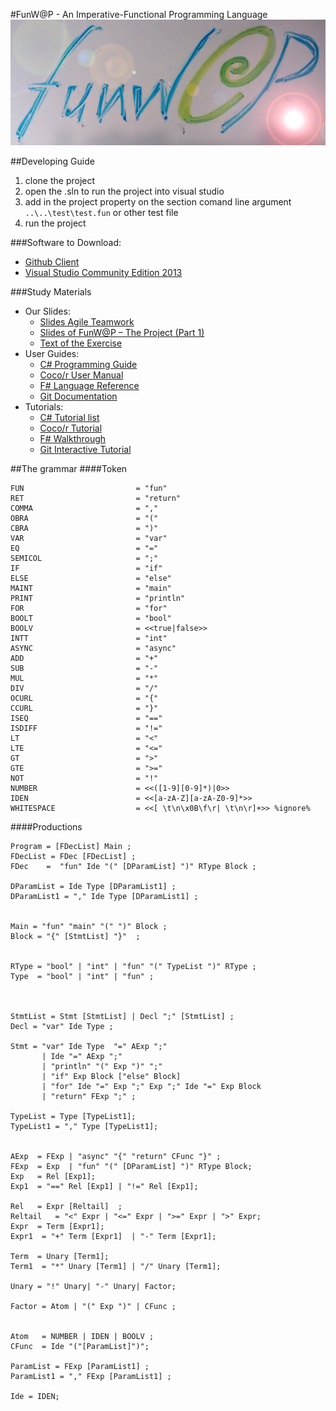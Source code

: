 #FunW@P - An Imperative-Functional Programming Language
![alt text](fun_logo.jpg)

##Developing Guide
1. clone the project
2. open the .sln to run the project into visual studio
3. add in the project property on the section comand line argument `..\..\test\test.fun` or other test file
4. run the project

###Software to Download:
* [Github Client](https://windows.github.com/)
* [Visual Studio Community Edition 2013](http://go.microsoft.com/fwlink/?LinkId=517284)

###Study Materials
* Our Slides:
  * [Slides Agile Teamwork](http://1drv.ms/1IUn2yB)
  * [Slides of FunW@P – The Project (Part 1)](http://1drv.ms/1ySTo4I)
  * [Text of the Exercise](http://1drv.ms/1IUnygb)
* User Guides:
  * [C# Programming Guide](http://msdn.microsoft.com/it-it/library/67ef8sbd.aspx)
  * [Coco/r User Manual](http://www.ssw.uni-linz.ac.at/Coco/Doc/UserManual.pdf)
  * [F# Language Reference](http://msdn.microsoft.com/en-us/library/dd233181.aspx)
  * [Git Documentation](http://git-scm.com/doc)
* Tutorials:
  * [C# Tutorial list](http://msdn.microsoft.com/en-us/library/aa288436%28v=vs.71%29.aspx)
  * [Coco/r Tutorial](http://structured-parsing.wikidot.com/coco-r-parser-with-internal-scanner-part-1)
  * [F# Walkthrough](http://msdn.microsoft.com/en-us/library/dd233160.aspx)
  * [Git Interactive Tutorial](https://try.github.io/levels/1/challenges/1)

##The grammar
####Token
```
FUN 						= "fun"
RET							= "return"
COMMA 						= ","
OBRA						= "("
CBRA						= ")"
VAR 						= "var"
EQ							= "="
SEMICOL						= ";"
IF 							= "if"
ELSE 						= "else"
MAINT						= "main"
PRINT						= "println"
FOR 						= "for"
BOOLT						= "bool"
BOOLV 						= <<true|false>>
INTT						= "int"
ASYNC						= "async"
ADD                         = "+"
SUB                        	= "-"
MUL                         = "*"
DIV                         = "/"
OCURL		                = "{"
CCURL                       = "}"
ISEQ						= "=="
ISDIFF						= "!="
LT 							= "<"
LTE 						= "<="
GT 							= ">"
GTE 					    = ">="
NOT							= "!"
NUMBER                      = <<([1-9][0-9]*)|0>>
IDEN			    		= <<[a-zA-Z][a-zA-Z0-9]*>>
WHITESPACE                  = <<[ \t\n\x0B\f\r| \t\n\r]+>> %ignore%
```

####Productions
```
Program = [FDecList] Main ; 
FDecList = FDec [FDecList] ;
FDec    =  "fun" Ide "(" [DParamList] ")" RType Block ;

DParamList = Ide Type [DParamList1] ;
DParamList1 = "," Ide Type [DParamList1] ;


Main = "fun" "main" "(" ")" Block ;
Block = "{" [StmtList] "}"  ;


RType = "bool" | "int" | "fun" "(" TypeList ")" RType ;
Type  = "bool" | "int" | "fun" ;



StmtList = Stmt [StmtList] | Decl ";" [StmtList] ;
Decl = "var" Ide Type ;

Stmt = "var" Ide Type  "=" AExp ";"
       | Ide "=" AExp ";"
       | "println" "(" Exp ")" ";"
       | "if" Exp Block ["else" Block]
       | "for" Ide "=" Exp ";" Exp ";" Ide "=" Exp Block
       | "return" FExp ";" ;

TypeList = Type [TypeList1];
TypeList1 = "," Type [TypeList1];


AExp  = FExp | "async" "{" "return" CFunc "}" ;
FExp  = Exp  | "fun" "(" [DParamList] ")" RType Block;
Exp   = Rel [Exp1];
Exp1  = "==" Rel [Exp1] | "!=" Rel [Exp1];
 
Rel   = Expr [Reltail]  ;
Reltail   = "<" Expr | "<=" Expr | ">=" Expr | ">" Expr;
Expr  = Term [Expr1];
Expr1  = "+" Term [Expr1]  | "-" Term [Expr1];

Term  = Unary [Term1];
Term1  = "*" Unary [Term1] | "/" Unary [Term1];

Unary = "!" Unary| "-" Unary| Factor;

Factor = Atom | "(" Exp ")" | CFunc ;


Atom   = NUMBER | IDEN | BOOLV ;
CFunc  = Ide "("[ParamList]")";

ParamList = FExp [ParamList1] ;
ParamList1 = "," FExp [ParamList1] ;

Ide = IDEN;
```
